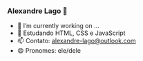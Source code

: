 ### Alexandre Lago 👋

- 🔭 I’m currently working on ...
- 🌱 Estudando HTML, CSS e JavaScript
- 📫 Contato: alexandre-lago@outlook.com
- 😄 Pronomes: ele/dele
